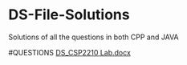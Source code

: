 # DS-File-Solutions
Solutions of all the questions in both CPP and JAVA

#QUESTIONS
[DS_CSP2210 Lab.docx](https://github.com/rubal-98/DS-File-Solutions/files/1184992/DS_CSP2210.Lab.docx)
